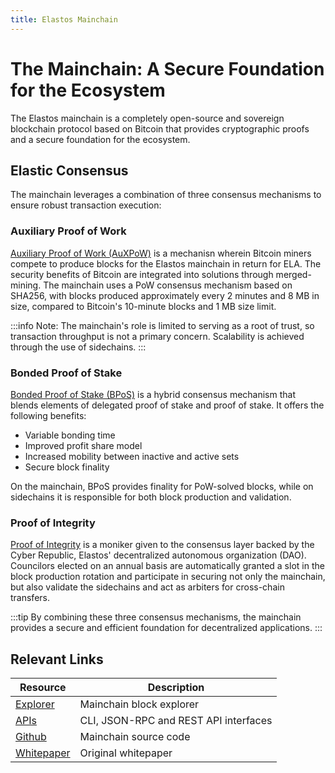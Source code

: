 ```yaml
---
title: Elastos Mainchain
---
```


# The Mainchain: A Secure Foundation for the Ecosystem

The Elastos mainchain is a completely open-source and sovereign blockchain protocol based on Bitcoin that provides cryptographic proofs and a secure foundation for the ecosystem.

## Elastic Consensus

The mainchain leverages a combination of three consensus mechanisms to ensure robust transaction execution:

### Auxiliary Proof of Work

[Auxiliary Proof of Work (AuXPoW)](/learn/mainchain/auxpow) is a mechanisn wherein Bitcoin miners compete to produce blocks for the Elastos mainchain in return for ELA. The security benefits of Bitcoin are integrated into solutions through merged-mining. The mainchain uses a PoW consensus mechanism based on SHA256, with blocks produced approximately every 2 minutes and 8 MB in size, compared to Bitcoin's 10-minute blocks and 1 MB size limit.

:::info
Note: The mainchain's role is limited to serving as a root of trust, so transaction throughput is not a primary concern. Scalability is achieved through the use of sidechains.
:::

### Bonded Proof of Stake

[Bonded Proof of Stake (BPoS)](/learn/mainchain/bpos) is a hybrid consensus mechanism that blends elements of delegated proof of stake and proof of stake. It offers the following benefits:

- Variable bonding time
- Improved profit share model
- Increased mobility between inactive and active sets
- Secure block finality

On the mainchain, BPoS provides finality for PoW-solved blocks, while on sidechains it is responsible for both block production and validation.

### Proof of Integrity

[Proof of Integrity](/start/governance/#council) is a moniker given to the consensus layer backed by the Cyber Republic, Elastos' decentralized autonomous organization (DAO). Councilors elected on an annual basis are automatically granted a slot in the block production rotation and participate in securing not only the mainchain, but also validate the sidechains and act as arbiters for cross-chain transfers.

:::tip
By combining these three consensus mechanisms, the mainchain provides a secure and efficient foundation for decentralized applications.
:::

## Relevant Links

| Resource                                                                  | Description                           |
| ------------------------------------------------------------------------- | ------------------------------------- |
| [Explorer](https://blockchain.elastos.io/)                                | Mainchain block explorer              |
| [APIs](/api/mainchain/cli)                                                | CLI, JSON-RPC and REST API interfaces |
| [Github](https://github.com/elastos/Elastos.ELA)                          | Mainchain source code                 |
| [Whitepaper](https://www.elastos.org/downloads/elastos_whitepaper_en.pdf) | Original whitepaper                   |
